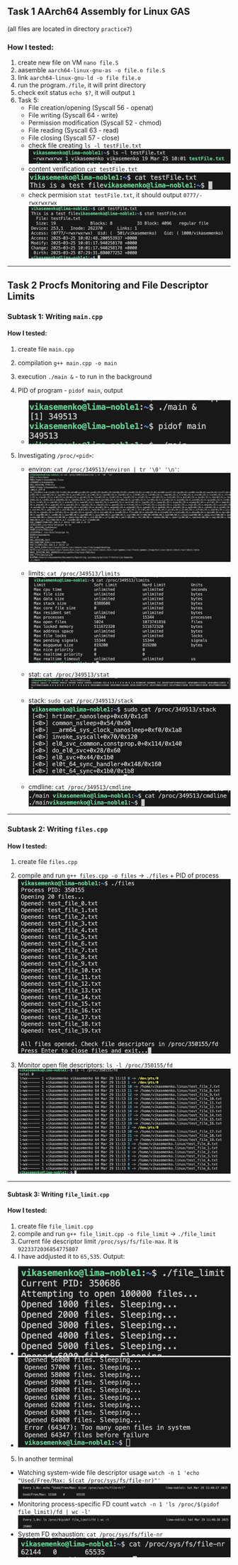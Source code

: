 ## Task 1 AArch64 Assembly for Linux GAS
(all files are located in directory `practice7`)
### How I tested:
1. create new file on VM `nano file.S`
2. aasemble `aarch64-linux-gnu-as -o file.o file.S`
3. link `aarch64-linux-gnu-ld -o file file.o`
4. run the program`./file`, it will print directory
5. check exit status `echo $?`, it will output `1`
6. Task 5:
    - File creation/opening (Syscall 56 - openat)
    - File writing (Syscall 64 - write)
    - Permission modification (Syscall 52 - chmod)
    - File reading (Syscall 63 - read)
    - File сlosing (Syscall 57 - close)
    - check file creating `ls -l testFile.txt`
    ![alt text](<Screenshot 2025-03-25 at 12.02.05.png>)
    - content verification `cat testFile.txt`
    ![alt text](<Screenshot 2025-03-25 at 12.02.54.png>)
    - check permision `stat testFile.txt`, it should output `0777/-rwxrwxrwx`
    ![alt text](<Screenshot 2025-03-25 at 12.03.28.png>)

---

## Task 2 Procfs Monitoring and File Descriptor Limits

### Subtask 1: Writing `main.cpp`
#### How I tested:
1. create file `main.cpp`
2. compilation `g++ main.cpp -o main` 
3. execution `./main &` - to run in the background
4. PID of program - `pidof main`, output
    - ![alt text](<Screenshot 2025-03-29 at 12.46.29.png>)
5. Investigating `/proc/<pid>`: 

    - environ: `cat /proc/349513/environ | tr '\0' '\n'`:
    ![alt text](<Screenshot 2025-03-29 at 12.48.56.png>)

    - limits: `cat /proc/349513/limits`
    ![alt text](<Screenshot 2025-03-29 at 12.51.45.png>)

    - stat: `cat /proc/349513/stat`
    ![alt text](<Screenshot 2025-03-29 at 12.52.29.png>)

    - stack: `sudo cat /proc/349513/stack`
    ![alt text](<Screenshot 2025-03-29 at 12.52.49.png>)

    - cmdline: `cat /proc/349513/cmdline`
    ![alt text](<Screenshot 2025-03-29 at 12.53.29.png>)

---

### Subtask 2: Writing `files.cpp`
#### How I tested:
1. create file `files.cpp`
2. compile and run  `g++ files.cpp -o files` -> `./files` + PID of process
![alt text](<Screenshot 2025-03-29 at 13.13.37.png>)

3. Monitor open file descriptors: `ls -l /proc/350155/fd`
![alt text](<Screenshot 2025-03-29 at 13.13.27.png>)

---

#### Subtask 3: Writing `file_limit.cpp`
#### How I tested:
1. create file `file_limit.cpp`
2. compile and run  `g++ file_limit.cpp -o file_limit` -> `./file_limit`
3. Current file descriptor limit `/proc/sys/fs/file-max`. It is `9223372036854775807`
4. I have addjusted it to `65,535`. Output:
- ![alt text](<Screenshot 2025-03-29 at 13.43.31.png>)
- ![alt text](<Screenshot 2025-03-29 at 13.43.38.png>)

5. In another terminal
- Watching system-wide file descriptor usage `watch -n 1 'echo "Used/Free/Max: $(cat /proc/sys/fs/file-nr)"'`
![alt text](<Screenshot 2025-03-29 at 13.48.27.png>)
- Monitoring process-specific FD count `watch -n 1 'ls /proc/$(pidof file_limit)/fd | wc -l'`
![alt text](<Screenshot 2025-03-29 at 13.48.38.png>)
- System FD exhaustion: `cat /proc/sys/fs/file-nr`
![alt text](<Screenshot 2025-03-29 at 13.49.49.png>)